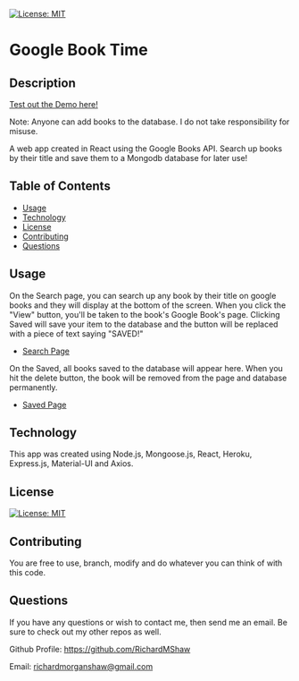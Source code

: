 [![License: MIT](https://img.shields.io/badge/License-MIT-yellow.svg)](https://opensource.org/licenses/MIT)

# Google Book Time

## Description

[Test out the Demo here!](https://nameless-fjord-51935.herokuapp.com)

Note: Anyone can add books to the database. I do not take responsibility for misuse.

A web app created in React using the Google Books API. Search up books by their title and save them to a Mongodb database for later use!

## Table of Contents

- [Usage](#usage)
- [Technology](#technology)
- [License](#license)
- [Contributing](#contributing)
- [Questions](#questions)

## Usage

On the Search page, you can search up any book by their title on google books and they will display at the bottom of the screen. When you click the "View" button, you'll be taken to the book's Google Book's page. Clicking Saved will save your item to the database and the button will be replaced with a piece of text saying "SAVED!"

* [Search Page](books1.png)

On the Saved, all books saved to the database will appear here. When you hit the delete button, the book will be removed from the page and database permanently.

* [Saved Page](books2.png)

## Technology

This app was created using Node.js, Mongoose.js, React, Heroku, Express.js, Material-UI and Axios.

## License

[![License: MIT](https://img.shields.io/badge/License-MIT-yellow.svg)](https://opensource.org/licenses/MIT)

## Contributing

You are free to use, branch, modify and do whatever you can think of with this code.

## Questions

If you have any questions or wish to contact me, then send me an email. Be sure to check out my other repos as well.

Github Profile: https://github.com/RichardMShaw

Email: richardmorganshaw@gmail.com
